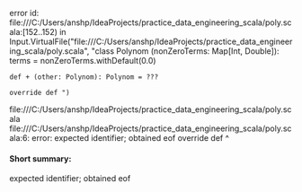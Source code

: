 error id: file:///C:/Users/anshp/IdeaProjects/practice_data_engineering_scala/poly.scala:[152..152) in Input.VirtualFile("file:///C:/Users/anshp/IdeaProjects/practice_data_engineering_scala/poly.scala", "class Polynom (nonZeroTerms: Map[Int, Double]):
     terms = nonZeroTerms.withDefault(0.0)

    def + (other: Polynom): Polynom = ???

    override def ")
file:///C:/Users/anshp/IdeaProjects/practice_data_engineering_scala/poly.scala
file:///C:/Users/anshp/IdeaProjects/practice_data_engineering_scala/poly.scala:6: error: expected identifier; obtained eof
    override def 
                 ^
#### Short summary: 

expected identifier; obtained eof